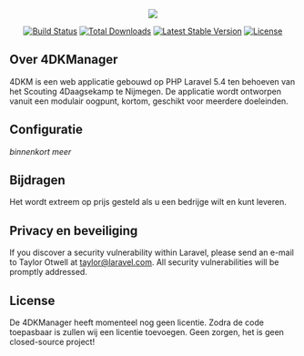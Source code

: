 <p align="center"><img src="https://laravel.com/assets/img/components/logo-laravel.svg"></p>

<p align="center">
<a href="https://travis-ci.org/laravel/framework"><img src="https://travis-ci.org/laravel/framework.svg" alt="Build Status"></a>
<a href="https://packagist.org/packages/laravel/framework"><img src="https://poser.pugx.org/laravel/framework/d/total.svg" alt="Total Downloads"></a>
<a href="https://packagist.org/packages/laravel/framework"><img src="https://poser.pugx.org/laravel/framework/v/stable.svg" alt="Latest Stable Version"></a>
<a href="https://packagist.org/packages/laravel/framework"><img src="https://poser.pugx.org/laravel/framework/license.svg" alt="License"></a>
</p>

## Over 4DKManager

4DKM is een web applicatie gebouwd op PHP Laravel 5.4 ten behoeven van het Scouting 4Daagsekamp te Nijmegen.
De applicatie wordt ontworpen vanuit een modulair oogpunt, kortom, geschikt voor meerdere doeleinden.

## Configuratie

*binnenkort meer*

## Bijdragen

Het wordt extreem op prijs gesteld als u een bedrijge wilt en kunt leveren.

## Privacy en beveiliging

If you discover a security vulnerability within Laravel, please send an e-mail to Taylor Otwell at taylor@laravel.com. All security vulnerabilities will be promptly addressed.

## License

De 4DKManager heeft momenteel nog geen licentie. Zodra de code toepasbaar is zullen wij een licentie toevoegen. Geen zorgen, het is geen closed-source project!

